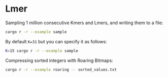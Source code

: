 # Lmer

Sampling 1 million consecutive Kmers and Lmers, and writing them to a file:
```sh
cargo r -r --example sample
```
By default `K=31` but you can specify it as follows:
```sh
K=15 cargo r -r --example sample
```

Compressing sorted integers with Roaring Bitmaps:
```sh
cargo r -r --example roaring -- sorted_values.txt
```
